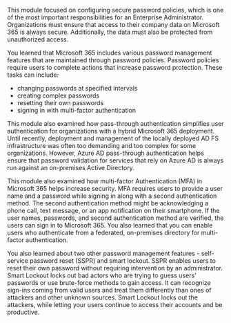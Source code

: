 This module focused on configuring secure password policies, which is one of the most important responsibilities for an Enterprise Administrator. Organizations must ensure that access to their company data on Microsoft 365 is always secure. Additionally, the data must also be protected from unauthorized access.

You learned that Microsoft 365 includes various password management features that are maintained through password policies. Password policies require users to complete actions that increase password protection. These tasks can include:

 *  changing passwords at specified intervals
 *  creating complex passwords
 *  resetting their own passwords
 *  signing in with multi-factor authentication

This module also examined how pass-through authentication simplifies user authentication for organizations with a hybrid Microsoft 365 deployment. Until recently, deployment and management of the locally deployed AD FS infrastructure was often too demanding and too complex for some organizations. However, Azure AD pass-through authentication helps ensure that password validation for services that rely on Azure AD is always run against an on-premises Active Directory.

This module also examined how multi-factor Authentication (MFA) in Microsoft 365 helps increase security. MFA requires users to provide a user name and a password while signing in along with a second authentication method. The second authentication method might be acknowledging a phone call, text message, or an app notification on their smartphone. If the user names, passwords, and second authentication method are verified, the users can sign in to Microsoft 365. You also learned that you can enable users who authenticate from a federated, on-premises directory for multi-factor authentication.

You also learned about two other password management features - self-service password reset (SSPR) and smart lockout. SSPR enables users to reset their own password without requiring intervention by an administrator. Smart Lockout locks out bad actors who are trying to guess users’ passwords or use brute-force methods to gain access. It can recognize sign-ins coming from valid users and treat them differently than ones of attackers and other unknown sources. Smart Lockout locks out the attackers, while letting your users continue to access their accounts and be productive.
